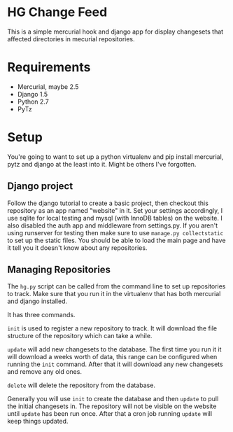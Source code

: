 # HG Change Feed #

This is a simple mercurial hook and django app for display changesets that
affected directories in mecurial repositories.

# Requirements #

* Mercurial, maybe 2.5
* Django 1.5
* Python 2.7
* PyTz

# Setup #

You're going to want to set up a python virtualenv and pip install mercurial,
pytz and django at the least into it. Might be others I've forgotten.

## Django project ##

Follow the django tutorial to create a basic project, then checkout this
repository as an app named "website" in it. Set your settings accordingly, I
use sqlite for local testing and mysql (with InnoDB tables) on the website. I
also disabled the auth app and middleware from settings.py. If you aren't using
runserver for testing then make sure to use `manage.py collectstatic` to set up
the static files. You should be able to load the main page and have it tell you
it doesn't know about any repositories.

## Managing Repositories ##

The `hg.py` script can be called from the command line to set up repositories to
track.  Make sure that you run it in the virtualenv that has both mercurial and
django installed.

It has three commands.

`init` is used to register a new repository to track. It will download the file
structure of the repository which can take a while.

`update` will add new changesets to the database. The first time you run it it
will download a weeks worth of data, this range can be configured when running
the `init` command. After that it will download any new changesets and remove
any old ones.

`delete` will delete the repository from the database.

Generally you will use `init` to create the database and then `update` to pull
the initial changesets in. The repository will not be visible on the website
until `update` has been run once. After that a cron job running `update` will
keep things updated.
